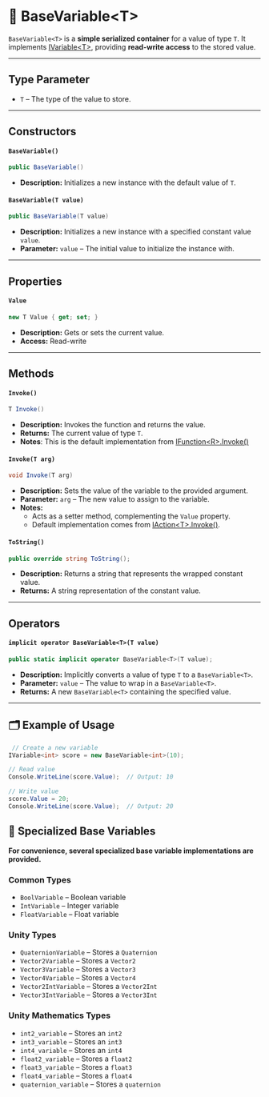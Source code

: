 # 🧩 BaseVariable&lt;T&gt;

`BaseVariable<T>` is a **simple serialized container** for a value of type `T`. It implements [IVariable&lt;T&gt;](IVariable.md), providing **read-write access** to the stored value.

---

## Type Parameter

- `T` – The type of the value to store.

---

## Constructors

#### `BaseVariable()`
```csharp
public BaseVariable()
```
- **Description:** Initializes a new instance with the default value of `T`.

#### `BaseVariable(T value)`
```csharp
public BaseVariable(T value)
```
- **Description:** Initializes a new instance with a specified constant value `value`.
- **Parameter:** `value` – The initial value to initialize the instance with.

---

## Properties

#### `Value`
```csharp
new T Value { get; set; }
```
- **Description:** Gets or sets the current value.
- **Access:** Read-write

---

## Methods

#### `Invoke()`
```csharp
T Invoke()
```
- **Description:** Invokes the function and returns the value.
- **Returns:** The current value of type `T`.
- **Notes**: This is the default implementation from [IFunction&lt;R&gt;.Invoke()](../Functions/IFunction.md#invoke)

#### `Invoke(T arg)`
```csharp
void Invoke(T arg)
```
- **Description:** Sets the value of the variable to the provided argument.
- **Parameter:** `arg` – The new value to assign to the variable.
- **Notes:**
    - Acts as a setter method, complementing the `Value` property.
    - Default implementation comes from [IAction&lt;T&gt;.Invoke()](../Actions/IAction.md#invoket).



#### `ToString()`
```csharp
public override string ToString();
```
- **Description:** Returns a string that represents the wrapped constant value.
- **Returns:** A string representation of the constant value.

---

## Operators

#### `implicit operator BaseVariable<T>(T value)`
```csharp
public static implicit operator BaseVariable<T>(T value);
```
- **Description:** Implicitly converts a value of type `T` to a `BaseVariable<T>`.
- **Parameter:** `value` – The value to wrap in a `BaseVariable<T>`.
- **Returns:** A new `BaseVariable<T>` containing the specified value.

---

## 🗂 Example of Usage
```csharp
 // Create a new variable
IVariable<int> score = new BaseVariable<int>(10);

// Read value
Console.WriteLine(score.Value);  // Output: 10

// Write value
score.Value = 20;
Console.WriteLine(score.Value);  // Output: 20
```

## 🧩 Specialized Base Variables
**For convenience, several specialized base variable implementations are provided.**

### Common Types
- `BoolVariable` – Boolean variable
- `IntVariable` – Integer variable
- `FloatVariable` – Float variable

### Unity Types
- `QuaternionVariable` – Stores a `Quaternion`
- `Vector2Variable` – Stores a `Vector2`
- `Vector3Variable` – Stores a `Vector3`
- `Vector4Variable` – Stores a `Vector4`
- `Vector2IntVariable` – Stores a `Vector2Int`
- `Vector3IntVariable` – Stores a `Vector3Int`

### Unity Mathematics Types
- `int2_variable` – Stores an `int2`
- `int3_variable` – Stores an `int3`
- `int4_variable` – Stores an `int4`
- `float2_variable` – Stores a `float2`
- `float3_variable` – Stores a `float3`
- `float4_variable` – Stores a `float4`
- `quaternion_variable` – Stores a `quaternion`